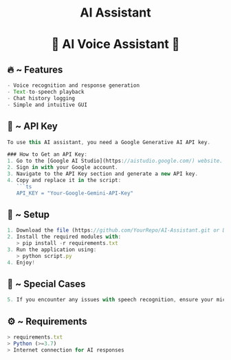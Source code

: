 <h1 align="center">
  AI Assistant
</h1>

<h1 align="center">🚀 AI Voice Assistant 🚀</h1>

## 🔥 ~ Features
```ts
- Voice recognition and response generation
- Text-to-speech playback
- Chat history logging
- Simple and intuitive GUI
```

## 🔐 ~ API Key
```ts
To use this AI assistant, you need a Google Generative AI API key.

### How to Get an API Key:
1. Go to the [Google AI Studio](https://aistudio.google.com/) website.
2. Sign in with your Google account.
3. Navigate to the API Key section and generate a new API key.
4. Copy and replace it in the script:
   ```ts
   API_KEY = "Your-Google-Gemini-API-Key"
```

## 🚀 ~ Setup
```ts
1. Download the file (https://github.com/YourRepo/AI-Assistant.git or Download Zip)
2. Install the required modules with:
   > pip install -r requirements.txt
3. Run the application using:
   > python script.py
4. Enjoy!
```

## 🤖 ~ Special Cases
```ts
5. If you encounter any issues with speech recognition, ensure your microphone is working properly.
```

## ⚙️ ~ Requirements
```ts
> requirements.txt
> Python (>=3.7)
> Internet connection for AI responses
```

